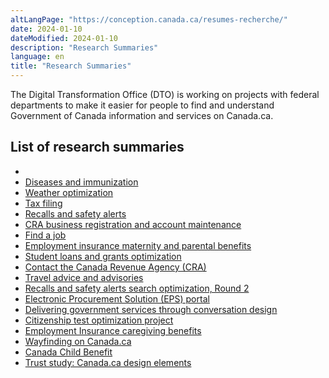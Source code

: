```yaml
---
altLangPage: "https://conception.canada.ca/resumes-recherche/"
date: 2024-01-10
dateModified: 2024-01-10
description: "Research Summaries"
language: en
title: "Research Summaries"
---
```

<p>The Digital Transformation Office (DTO) is working on projects with federal departments to make it easier for people to find and understand Government of Canada information and services on Canada.ca.</p>
<h2>List of research summaries</h2>
<ul>
  <li></li>
  <li><a href="/research-summaries/diseases-research-summary.html">Diseases and immunization</a></li>
  <li><a href="/research-summaries/weather-research-summary.html">Weather optimization</a></li>
  <li><a href="/research-summaries/taxfiling-research-summary.html">Tax filing</a></li>
  <li><a href="/research-summaries/recalls-research-summary.html">Recalls and safety alerts</a></li>
  <li><a href="/research-summaries/business-account-research-summary.html">CRA business registration and account maintenance</a></li>
  <li><a href="/research-summaries/find-job-research-summary.html">Find a job</a></li>
  <li><a href="/research-summaries/maternity-parental-research-summary.html">Employment insurance maternity and parental benefits</a></li>
  <li><a href="/research-summaries/student-loans-research-summary.html">Student loans and grants optimization</a></li>
  <li><a href="/research-summaries/cra-contact-us-research-summary.html">Contact the Canada Revenue Agency (CRA)</a></li>
  <li><a href="/research-summaries/travel-advice-research-summary.html">Travel advice and advisories</a></li>
  <li><a href="/research-summaries/recalls-safety-alerts-research-summary.html">Recalls and safety alerts search optimization, Round 2</a></li>
  <li><a href="/research-summaries/electronic-procurement-research-summary.html">Electronic Procurement Solution (EPS) portal</a></li>
  <li><a href="/research-summaries/conversation-design.html">Delivering government services through conversation design</a></li>
  <li><a href="/research-summaries/citizenship-test-research-summary.html">Citizenship test optimization project</a></li>
  <li><a href="/research-summaries/caregiving-research-summary.html">Employment Insurance caregiving benefits</a></li>
  <li><a href="/research-summaries/wayfinding-on-canada-ca.html">Wayfinding on Canada.ca</a></li>
  <li><a href="/research-summaries/canada-child-benefit.html">Canada Child Benefit</a></li>
  <li><a href="/research-summaries/trust.html">Trust study: Canada.ca design elements</a></li>
</ul>
